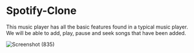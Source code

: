 # Spotify-Clone
This music player has all the basic features found in a typical music player. We will be able to add, play, pause and seek songs that have been added.


![Screenshot (835)](https://github.com/sweety-12/Spotify-Clone/assets/75718491/5bb622fd-202a-44a6-9c88-b58bbbc59edb)
